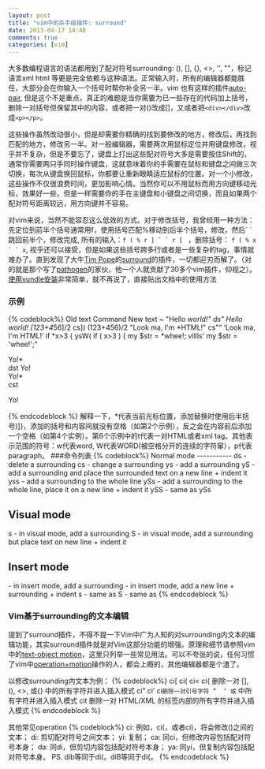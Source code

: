 ```yaml
---
layout: post
title: "vim中的杀手级插件: surround"
date: 2013-04-17 14:48
comments: true
categories: [vim]
---
```


大多数编程语言的语法都用到了配对符号surrounding: (), [], {}, <>, '', ""，标记语言xml html 等更是完全依赖与这种语法。正常输入时，所有的编辑器都能胜任，大部分会在你输入一个括号时帮你补全另一半。vim 也有这样的插件[auto-pair](https://github.com/jiangmiao/auto-pairs), 但是这个不是重点，真正的难题是当你需要为已一些存在的代码加上括号，删除一对括号但保留其中的内容，或者把一对()改成[]，又或者把`<div></div>`改成`<p></p>`。
<!-- more -->
这些操作虽然改动很小，但是却需要你精确的找到要修改的地方，修改后，再找到匹配的地方，修改另一半。对一般编辑器，需要两次用鼠标定位并用键盘修改，视乎并不复杂，但是不要忘了，键盘上打出这些配对符号大多是需要按住Shift的，通常你需要两只手同时操作键盘，这就意味着你的手需要在鼠标和键盘之间做三次切换，每次从键盘换回鼠标，你都要让重新眼睛适应鼠标的位置。对一个小修改，这些操作不仅很浪费时间，更加影响心情。当然你可以不用鼠标而用方向键移动光标，效果好一些，但是一样需要你的手在主键盘和小键盘之间切换，而且如果两个配对符号距离较远，用方向键并不容易。

对vim来说，当然不能容忍这么低效的方式。对于修改括号，我曾经用一种方法：先定位到前半个括号通常用f，使用括号匹配%移动到后半个括号，修改，然后\` \`跳回前半个，修改完成, 所有的输入：``f ( % r ] ` ` r [ `` ，删除括号： ``f ( % x ` ` x``, 视乎还可以接受，但是如果这些括号跨多行或者是一些复杂的tag，事情就难办了。直到发现了大牛[Tim Pope](http://www.vim.org/account/profile.php?user_id=9012)的[surround](https://github.com/tpope/vim-surround)的插件，一切都迎刃而解了。（对的就是那个写了[pathogen](https://github.com/tpope/vim-pathogen)的家伙，他一个人就贡献了30多个vim插件，仰视之）。[使用vundle安装](/blog/2013/04/12/killer-plugin-of-vim-vundle/)非常简单，就不再说了，直接贴出文档中的使用方法


### 示例
{% codeblock%}
 Old text                  Command     New text ~
  "Hello *world!"           ds"         Hello world!
  [123+4*56]/2              cs])        (123+456)/2
  "Look ma, I'm *HTML!"     cs"<q>      <q>Look ma, I'm HTML!</q>
  if *x>3 {                 ysW(        if ( x>3 ) {
  my $str = *whee!;         vlllls'     my $str = 'whee!';
  <div>Yo!*</div>           dst         Yo!
  <div>Yo!*</div>           cst<p>      <p>Yo!</p>
{% endcodeblock %}
解释一下，*代表当前光标位置，添加替换时使用后半括号)]}，添加的括号和内容间就没有空格（如第2个示例），反之会在内容前后添加一个空格（如第4个实例）。第6个示例中的t代表一对HTML或者xml tag。其他表示范围的符号：w代表word, W代表WORD(被空格分开的连续的字符窜），p代表paragraph。
###命令列表
{% codeblock%}
Normal mode
-----------
ds  - delete a surrounding
cs  - change a surrounding
ys  - add a surrounding
yS  - add a surrounding and place the surrounded text on a new line + indent it
yss - add a surrounding to the whole line
ySs - add a surrounding to the whole line, place it on a new line + indent it
ySS - same as ySs

Visual mode
-----------
s   - in visual mode, add a surrounding
S   - in visual mode, add a surrounding but place text on new line + indent it

Insert mode
-----------
<CTRL-s> - in insert mode, add a surrounding
<CTRL-s><CTRL-s> - in insert mode, add a new line + surrounding + indent
<CTRL-g>s - same as <CTRL-s>
<CTRL-g>S - same as <CTRL-s><CTRL-s>
{% endcodeblock %}

### Vim基于surrounding的文本编辑
提到了surround插件，不得不提一下Vim中广为人知的对surrounding内文本的编辑功能，其实surround插件就是对Vim这部分功能的增强。原理和细节请参照vim中的[text-object motion](http://vimdoc.sourceforge.net/htmldoc/motion.html)，这里只列举一些常见用法。可以不夸张的说，任何习惯了vim中[operation+motion](http://blog.carbonfive.com/2011/10/17/vim-text-objects-the-definitive-guide/)操作的人，都会上瘾的，其他编辑器都是个渣了。

以修改surrounding内文本为例：
{% codeblock%}
ci[ ci( ci< ci{ 删除一对 [], (), <>, 或{} 中的所有字符并进入插入模式
ci” ci’ ci` 删除一对引号字符 ”  ‘ 或 ` 中所有字符并进入插入模式
cit 删除一对 HTML/XML 的标签内部的所有字符并进入插入模式
{% endcodeblock %}

其他常见operation
{% codeblock%}
ci: 例如，ci(，或者ci)，将会修改()之间的文本；
di: 剪切配对符号之间文本；
yi: 复制；
ca: 同ci，但修改内容包括配对符号本身；
da: 同di，但剪切内容包括配对符号本身；
ya: 同yi，但复制内容包括配对符号本身。
PS. dib等同于di(。diB等同于di{。
{% endcodeblock %}
